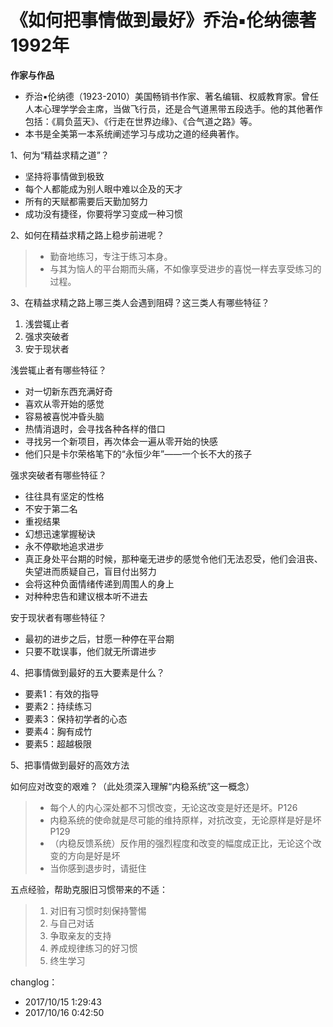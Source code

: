 # 《如何把事情做到最好》乔治▪伦纳德著 1992年 #

**作家与作品**

- 乔治▪伦纳德（1923-2010）美国畅销书作家、著名编辑、权威教育家。曾任人本心理学学会主席，当做飞行员，还是合气道黑带五段选手。他的其他著作包括：《肩负蓝天》、《行走在世界边缘》、《合气道之路》等。
- 本书是全美第一本系统阐述学习与成功之道的经典著作。

1、何为“精益求精之道”？

- 坚持将事情做到极致
- 每个人都能成为别人眼中难以企及的天才
- 所有的天赋都需要后天勤加努力
- 成功没有捷径，你要将学习变成一种习惯

2、如何在精益求精之路上稳步前进呢？

> - 勤奋地练习，专注于练习本身。
> - 与其为恼人的平台期而头痛，不如像享受进步的喜悦一样去享受练习的过程。

3、在精益求精之路上哪三类人会遇到阻碍？这三类人有哪些特征？

1. 浅尝辄止者
2. 强求突破者
3. 安于现状者

浅尝辄止者有哪些特征？

- 对一切新东西充满好奇
- 喜欢从零开始的感觉
- 容易被喜悦冲昏头脑
- 热情消退时，会寻找各种各样的借口
- 寻找另一个新项目，再次体会一遍从零开始的快感
- 他们只是卡尔荣格笔下的“永恒少年”——一个长不大的孩子

强求突破者有哪些特征？

- 往往具有坚定的性格
- 不安于第二名
- 重视结果
- 幻想迅速掌握秘诀
- 永不停歇地追求进步
- 真正身处平台期的时候，那种毫无进步的感觉令他们无法忍受，他们会沮丧、失望进而质疑自己，盲目付出努力
- 会将这种负面情绪传递到周围人的身上
- 对种种忠告和建议根本听不进去

安于现状者有哪些特征？

- 最初的进步之后，甘愿一种停在平台期
- 只要不耽误事，他们就无所谓进步

4、把事情做到最好的五大要素是什么？

- 要素1：有效的指导
- 要素2：持续练习
- 要素3：保持初学者的心态
- 要素4：胸有成竹
- 要素5：超越极限

5、把事情做到最好的高效方法

如何应对改变的艰难？（此处须深入理解“内稳系统”这一概念）

> - 每个人的内心深处都不习惯改变，无论这改变是好还是坏。P126
> - 内稳系统的使命就是尽可能的维持原样，对抗改变，无论原样是好是坏P129
> - （内稳反馈系统）反作用的强烈程度和改变的幅度成正比，无论这个改变的方向是好是坏
> - 当你感到退步时，请挺住

五点经验，帮助克服旧习惯带来的不适：

> 1. 对旧有习惯时刻保持警惕
> 2. 与自己对话
> 3. 争取亲友的支持
> 4. 养成规律练习的好习惯
> 5. 终生学习


changlog：
- 2017/10/15 1:29:43
- 2017/10/16 0:42:50  